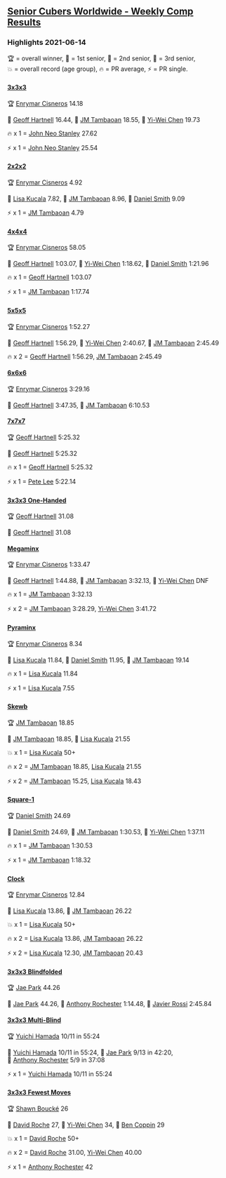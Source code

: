 <style>table {white-space: nowrap;}</style>
<link rel="stylesheet" type="text/css" href="/scw-comp/css/flags.css" />

## [Senior Cubers Worldwide - Weekly Comp Results](/scw-comp/results/)
### Highlights 2021-06-14

<span style="white-space: nowrap;">🏆 = overall winner</span>, <span style="white-space: nowrap;">🥇 = 1st senior</span>, <span style="white-space: nowrap;">🥈 = 2nd senior</span>, <span style="white-space: nowrap;">🥉 = 3rd senior</span>, <span style="white-space: nowrap;">💥 = overall record (age group)</span>, <span style="white-space: nowrap;">🔥 = PR average</span>, <span style="white-space: nowrap;">⚡ = PR single</span>.

#### [3x3x3](333.md)

<span style="white-space: nowrap;">🏆 [Enrymar Cisneros](../../persons/enrymar_cisneros/333.md) 14.18</span>

<span style="white-space: nowrap;">🥇 [Geoff Hartnell](../../persons/geoff_hartnell/333.md) 16.44</span>, <span style="white-space: nowrap;">🥈 [JM Tambaoan](../../persons/jm_tambaoan/333.md) 18.55</span>, <span style="white-space: nowrap;">🥉 [Yi-Wei Chen](../../persons/yi_wei_chen/333.md) 19.73</span>

🔥 x 1 = <span style="white-space: nowrap;">[John Neo Stanley](../../persons/john_neo_stanley/333.md) 27.62</span>

⚡ x 1 = <span style="white-space: nowrap;">[John Neo Stanley](../../persons/john_neo_stanley/333.md) 25.54</span>

#### [2x2x2](222.md)

<span style="white-space: nowrap;">🏆 [Enrymar Cisneros](../../persons/enrymar_cisneros/222.md) 4.92</span>

<span style="white-space: nowrap;">🥇 [Lisa Kucala](../../persons/lisa_kucala/222.md) 7.82</span>, <span style="white-space: nowrap;">🥈 [JM Tambaoan](../../persons/jm_tambaoan/222.md) 8.96</span>, <span style="white-space: nowrap;">🥉 [Daniel Smith](../../persons/daniel_smith/222.md) 9.09</span>

⚡ x 1 = <span style="white-space: nowrap;">[JM Tambaoan](../../persons/jm_tambaoan/222.md) 4.79</span>

#### [4x4x4](444.md)

<span style="white-space: nowrap;">🏆 [Enrymar Cisneros](../../persons/enrymar_cisneros/444.md) 58.05</span>

<span style="white-space: nowrap;">🥇 [Geoff Hartnell](../../persons/geoff_hartnell/444.md) 1:03.07</span>, <span style="white-space: nowrap;">🥈 [Yi-Wei Chen](../../persons/yi_wei_chen/444.md) 1:18.62</span>, <span style="white-space: nowrap;">🥉 [Daniel Smith](../../persons/daniel_smith/444.md) 1:21.96</span>

🔥 x 1 = <span style="white-space: nowrap;">[Geoff Hartnell](../../persons/geoff_hartnell/444.md) 1:03.07</span>

⚡ x 1 = <span style="white-space: nowrap;">[JM Tambaoan](../../persons/jm_tambaoan/444.md) 1:17.74</span>

#### [5x5x5](555.md)

<span style="white-space: nowrap;">🏆 [Enrymar Cisneros](../../persons/enrymar_cisneros/555.md) 1:52.27</span>

<span style="white-space: nowrap;">🥇 [Geoff Hartnell](../../persons/geoff_hartnell/555.md) 1:56.29</span>, <span style="white-space: nowrap;">🥈 [Yi-Wei Chen](../../persons/yi_wei_chen/555.md) 2:40.67</span>, <span style="white-space: nowrap;">🥉 [JM Tambaoan](../../persons/jm_tambaoan/555.md) 2:45.49</span>

🔥 x 2 = <span style="white-space: nowrap;">[Geoff Hartnell](../../persons/geoff_hartnell/555.md) 1:56.29</span>, <span style="white-space: nowrap;">[JM Tambaoan](../../persons/jm_tambaoan/555.md) 2:45.49</span>

#### [6x6x6](666.md)

<span style="white-space: nowrap;">🏆 [Enrymar Cisneros](../../persons/enrymar_cisneros/666.md) 3:29.16</span>

<span style="white-space: nowrap;">🥇 [Geoff Hartnell](../../persons/geoff_hartnell/666.md) 3:47.35</span>, <span style="white-space: nowrap;">🥈 [JM Tambaoan](../../persons/jm_tambaoan/666.md) 6:10.53</span>

#### [7x7x7](777.md)

<span style="white-space: nowrap;">🏆 [Geoff Hartnell](../../persons/geoff_hartnell/777.md) 5:25.32</span>

<span style="white-space: nowrap;">🥇 [Geoff Hartnell](../../persons/geoff_hartnell/777.md) 5:25.32</span>

🔥 x 1 = <span style="white-space: nowrap;">[Geoff Hartnell](../../persons/geoff_hartnell/777.md) 5:25.32</span>

⚡ x 1 = <span style="white-space: nowrap;">[Pete Lee](../../persons/pete_lee/777.md) 5:22.14</span>

#### [3x3x3 One-Handed](333oh.md)

<span style="white-space: nowrap;">🏆 [Geoff Hartnell](../../persons/geoff_hartnell/333oh.md) 31.08</span>

<span style="white-space: nowrap;">🥇 [Geoff Hartnell](../../persons/geoff_hartnell/333oh.md) 31.08</span>

#### [Megaminx](minx.md)

<span style="white-space: nowrap;">🏆 [Enrymar Cisneros](../../persons/enrymar_cisneros/minx.md) 1:33.47</span>

<span style="white-space: nowrap;">🥇 [Geoff Hartnell](../../persons/geoff_hartnell/minx.md) 1:44.88</span>, <span style="white-space: nowrap;">🥈 [JM Tambaoan](../../persons/jm_tambaoan/minx.md) 3:32.13</span>, <span style="white-space: nowrap;">🥉 [Yi-Wei Chen](../../persons/yi_wei_chen/minx.md) DNF</span>

🔥 x 1 = <span style="white-space: nowrap;">[JM Tambaoan](../../persons/jm_tambaoan/minx.md) 3:32.13</span>

⚡ x 2 = <span style="white-space: nowrap;">[JM Tambaoan](../../persons/jm_tambaoan/minx.md) 3:28.29</span>, <span style="white-space: nowrap;">[Yi-Wei Chen](../../persons/yi_wei_chen/minx.md) 3:41.72</span>

#### [Pyraminx](pyram.md)

<span style="white-space: nowrap;">🏆 [Enrymar Cisneros](../../persons/enrymar_cisneros/pyram.md) 8.34</span>

<span style="white-space: nowrap;">🥇 [Lisa Kucala](../../persons/lisa_kucala/pyram.md) 11.84</span>, <span style="white-space: nowrap;">🥈 [Daniel Smith](../../persons/daniel_smith/pyram.md) 11.95</span>, <span style="white-space: nowrap;">🥉 [JM Tambaoan](../../persons/jm_tambaoan/pyram.md) 19.14</span>

🔥 x 1 = <span style="white-space: nowrap;">[Lisa Kucala](../../persons/lisa_kucala/pyram.md) 11.84</span>

⚡ x 1 = <span style="white-space: nowrap;">[Lisa Kucala](../../persons/lisa_kucala/pyram.md) 7.55</span>

#### [Skewb](skewb.md)

<span style="white-space: nowrap;">🏆 [JM Tambaoan](../../persons/jm_tambaoan/skewb.md) 18.85</span>

<span style="white-space: nowrap;">🥇 [JM Tambaoan](../../persons/jm_tambaoan/skewb.md) 18.85</span>, <span style="white-space: nowrap;">🥈 [Lisa Kucala](../../persons/lisa_kucala/skewb.md) 21.55</span>

💥 x 1 = <span style="white-space: nowrap;">[Lisa Kucala](../../persons/lisa_kucala/skewb.md) 50+</span>

🔥 x 2 = <span style="white-space: nowrap;">[JM Tambaoan](../../persons/jm_tambaoan/skewb.md) 18.85</span>, <span style="white-space: nowrap;">[Lisa Kucala](../../persons/lisa_kucala/skewb.md) 21.55</span>

⚡ x 2 = <span style="white-space: nowrap;">[JM Tambaoan](../../persons/jm_tambaoan/skewb.md) 15.25</span>, <span style="white-space: nowrap;">[Lisa Kucala](../../persons/lisa_kucala/skewb.md) 18.43</span>

#### [Square-1](sq1.md)

<span style="white-space: nowrap;">🏆 [Daniel Smith](../../persons/daniel_smith/sq1.md) 24.69</span>

<span style="white-space: nowrap;">🥇 [Daniel Smith](../../persons/daniel_smith/sq1.md) 24.69</span>, <span style="white-space: nowrap;">🥈 [JM Tambaoan](../../persons/jm_tambaoan/sq1.md) 1:30.53</span>, <span style="white-space: nowrap;">🥉 [Yi-Wei Chen](../../persons/yi_wei_chen/sq1.md) 1:37.11</span>

🔥 x 1 = <span style="white-space: nowrap;">[JM Tambaoan](../../persons/jm_tambaoan/sq1.md) 1:30.53</span>

⚡ x 1 = <span style="white-space: nowrap;">[JM Tambaoan](../../persons/jm_tambaoan/sq1.md) 1:18.32</span>

#### [Clock](clock.md)

<span style="white-space: nowrap;">🏆 [Enrymar Cisneros](../../persons/enrymar_cisneros/clock.md) 12.84</span>

<span style="white-space: nowrap;">🥇 [Lisa Kucala](../../persons/lisa_kucala/clock.md) 13.86</span>, <span style="white-space: nowrap;">🥈 [JM Tambaoan](../../persons/jm_tambaoan/clock.md) 26.22</span>

💥 x 1 = <span style="white-space: nowrap;">[Lisa Kucala](../../persons/lisa_kucala/clock.md) 50+</span>

🔥 x 2 = <span style="white-space: nowrap;">[Lisa Kucala](../../persons/lisa_kucala/clock.md) 13.86</span>, <span style="white-space: nowrap;">[JM Tambaoan](../../persons/jm_tambaoan/clock.md) 26.22</span>

⚡ x 2 = <span style="white-space: nowrap;">[Lisa Kucala](../../persons/lisa_kucala/clock.md) 12.30</span>, <span style="white-space: nowrap;">[JM Tambaoan](../../persons/jm_tambaoan/clock.md) 20.43</span>

#### [3x3x3 Blindfolded](333bf.md)

<span style="white-space: nowrap;">🏆 [Jae Park](../../persons/jae_park/333bf.md) 44.26</span>

<span style="white-space: nowrap;">🥇 [Jae Park](../../persons/jae_park/333bf.md) 44.26</span>, <span style="white-space: nowrap;">🥈 [Anthony Rochester](../../persons/anthony_rochester/333bf.md) 1:14.48</span>, <span style="white-space: nowrap;">🥉 [Javier Rossi](../../persons/javier_rossi/333bf.md) 2:45.84</span>

#### [3x3x3 Multi-Blind](333mbf.md)

<span style="white-space: nowrap;">🏆 [Yuichi Hamada](../../persons/yuichi_hamada/333mbf.md) 10/11 in 55:24</span>

<span style="white-space: nowrap;">🥇 [Yuichi Hamada](../../persons/yuichi_hamada/333mbf.md) 10/11 in 55:24</span>, <span style="white-space: nowrap;">🥈 [Jae Park](../../persons/jae_park/333mbf.md) 9/13 in 42:20</span>, <span style="white-space: nowrap;">🥉 [Anthony Rochester](../../persons/anthony_rochester/333mbf.md) 5/9 in 37:08</span>

⚡ x 1 = <span style="white-space: nowrap;">[Yuichi Hamada](../../persons/yuichi_hamada/333mbf.md) 10/11 in 55:24</span>

#### [3x3x3 Fewest Moves](333fm.md)

<span style="white-space: nowrap;">🏆 [Shawn Boucké](../../persons/shawn_boucke/333fm.md) 26</span>

<span style="white-space: nowrap;">🥇 [David Roche](../../persons/david_roche/333fm.md) 27</span>, <span style="white-space: nowrap;">🥈 [Yi-Wei Chen](../../persons/yi_wei_chen/333fm.md) 34</span>, <span style="white-space: nowrap;">🥉 [Ben Coppin](../../persons/ben_coppin/333fm.md) 29</span>

💥 x 1 = <span style="white-space: nowrap;">[David Roche](../../persons/david_roche/333fm.md) 50+</span>

🔥 x 2 = <span style="white-space: nowrap;">[David Roche](../../persons/david_roche/333fm.md) 31.00</span>, <span style="white-space: nowrap;">[Yi-Wei Chen](../../persons/yi_wei_chen/333fm.md) 40.00</span>

⚡ x 1 = <span style="white-space: nowrap;">[Anthony Rochester](../../persons/anthony_rochester/333fm.md) 42</span>


<!-- Global site tag (gtag.js) - Google Analytics -->
<script async src="https://www.googletagmanager.com/gtag/js?id=UA-86348435-3"></script>
<script>window.dataLayer = window.dataLayer || []; function gtag() {dataLayer.push(arguments);} gtag('js', new Date()); gtag('config', 'UA-86348435-3');</script>

